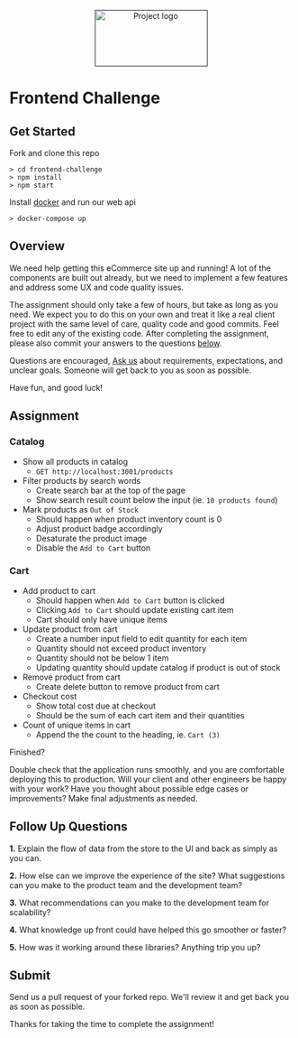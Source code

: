 <p align="center">
  <a href="" rel="noopener">
 <img width=200px height=100px src="https://www.cubesoftware.com/images/logo.svg" alt="Project logo"></a>
</p>

# Frontend Challenge

## Get Started

Fork and clone this repo

```
> cd frontend-challenge
> npm install
> npm start
```

Install [docker](https://docs.docker.com/compose/install/) and run our web api

```
> docker-compose up
```

## Overview

We need help getting this eCommerce site up and running! A lot of the components are built out already, but we need to implement a few features and address some UX and code quality issues.

The assignment should only take a few of hours, but take as long as you need. We expect you to do this on your own and treat it like a real client project with the same level of care, quality code and good commits. Feel free to edit any of the existing code. After completing the assignment, please also commit your answers to the questions [below](#follow-up-questions).

Questions are encouraged, [Ask us](mailto:engineering-candidates-fe@cubesoftware.com&subject=Questions%20about%20code%20challenge) about requirements, expectations, and unclear goals. Someone will get back to you as soon as possible.

Have fun, and good luck!

## Assignment

### Catalog

- Show all products in catalog
  - `GET http://localhost:3001/products`
- Filter products by search words
  - Create search bar at the top of the page
  - Show search result count below the input (ie. `10 products found`)
- Mark products as `Out of Stock`
  - Should happen when product inventory count is 0
  - Adjust product badge accordingly
  - Desaturate the product image
  - Disable the `Add to Cart` button

### Cart

- Add product to cart
  - Should happen when `Add to Cart` button is clicked
  - Clicking `Add to Cart` should update existing cart item
  - Cart should only have unique items
- Update product from cart
  - Create a number input field to edit quantity for each item
  - Quantity should not exceed product inventory
  - Quantity should not be below 1 item
  - Updating quantity should update catalog if product is out of stock
- Remove product from cart
  - Create delete button to remove product from cart
- Checkout cost
  - Show total cost due at checkout
  - Should be the sum of each cart item and their quantities
- Count of unique items in cart
  - Append the the count to the heading, ie. `Cart (3)`

Finished?

Double check that the application runs smoothly, and you are comfortable deploying this to production. Will your client and other engineers be happy with your work? Have you thought about possible edge cases or improvements? Make final adjustments as needed.

<h2 id="follow-up-questions">Follow Up Questions</h2>

**1.** Explain the flow of data from the store to the UI and back as simply as you can.

**2.** How else can we improve the experience of the site? What suggestions can you make to the product team and the development team?

**3.** What recommendations can you make to the development team for scalability?

**4.** What knowledge up front could have helped this go smoother or faster?

**5.** How was it working around these libraries? Anything trip you up?

## Submit

Send us a pull request of your forked repo. We'll review it and get back you as soon as possible.

Thanks for taking the time to complete the assignment!
